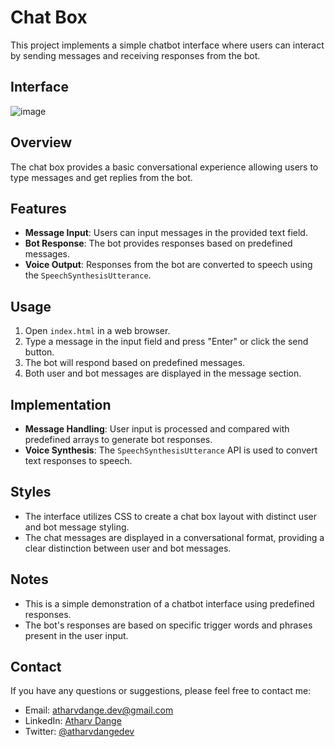 # Chat Box

This project implements a simple chatbot interface where users can interact by sending messages and receiving responses from the bot.

## Interface
![image](ui.png)

## Overview

The chat box provides a basic conversational experience allowing users to type messages and get replies from the bot.

## Features

- **Message Input**: Users can input messages in the provided text field.
- **Bot Response**: The bot provides responses based on predefined messages.
- **Voice Output**: Responses from the bot are converted to speech using the `SpeechSynthesisUtterance`.

## Usage

1. Open `index.html` in a web browser.
2. Type a message in the input field and press "Enter" or click the send button.
3. The bot will respond based on predefined messages.
4. Both user and bot messages are displayed in the message section.

## Implementation

- **Message Handling**: User input is processed and compared with predefined arrays to generate bot responses.
- **Voice Synthesis**: The `SpeechSynthesisUtterance` API is used to convert text responses to speech.

## Styles

- The interface utilizes CSS to create a chat box layout with distinct user and bot message styling.
- The chat messages are displayed in a conversational format, providing a clear distinction between user and bot messages.

## Notes

- This is a simple demonstration of a chatbot interface using predefined responses.
- The bot's responses are based on specific trigger words and phrases present in the user input.

## Contact

If you have any questions or suggestions, please feel free to contact me:

- Email: atharvdange.dev@gmail.com
- LinkedIn: [Atharv Dange](http://linkedin.com/in/atharvdange)
- Twitter: [@atharvdangedev](https://twitter.com/atharvdangedev)
